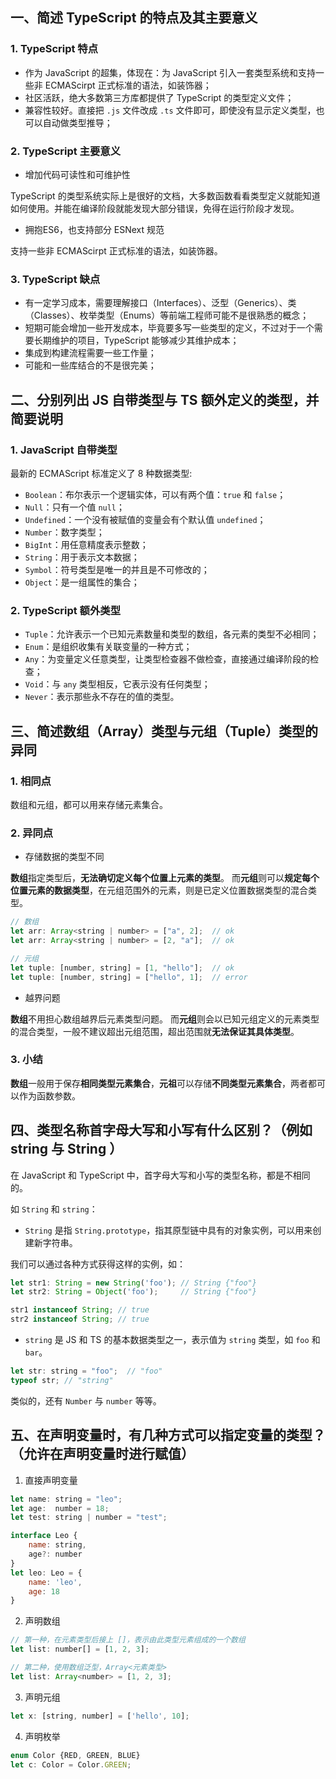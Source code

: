 ## 一、简述 TypeScript 的特点及其主要意义

### 1. TypeScript 特点
* 作为 JavaScript 的超集，体现在：为 JavaScript 引入一套类型系统和支持一些非 ECMAScirpt 正式标准的语法，如装饰器；
* 社区活跃，绝大多数第三方库都提供了 TypeScript 的类型定义文件；
* 兼容性较好。直接把 `.js` 文件改成 `.ts` 文件即可，即使没有显示定义类型，也可以自动做类型推导；

### 2. TypeScript 主要意义
* 增加代码可读性和可维护性

TypeScript 的类型系统实际上是很好的文档，大多数函数看看类型定义就能知道如何使用。并能在编译阶段就能发现大部分错误，免得在运行阶段才发现。

* 拥抱ES6，也支持部分 ESNext 规范

支持一些非 ECMAScirpt 正式标准的语法，如装饰器。

### 3. TypeScript 缺点

* 有一定学习成本，需要理解接口（Interfaces）、泛型（Generics）、类（Classes）、枚举类型（Enums）等前端工程师可能不是很熟悉的概念；
* 短期可能会增加一些开发成本，毕竟要多写一些类型的定义，不过对于一个需要长期维护的项目，TypeScript 能够减少其维护成本；
* 集成到构建流程需要一些工作量；
* 可能和一些库结合的不是很完美；

## 二、分别列出 JS 自带类型与 TS 额外定义的类型，并简要说明

### 1. JavaScript 自带类型
最新的 ECMAScript 标准定义了 8 种数据类型:
* `Boolean`：布尔表示一个逻辑实体，可以有两个值：`true` 和 `false`；
* `Null`：只有一个值 `null`；
* `Undefined`：一个没有被赋值的变量会有个默认值 `undefined`；
* `Number`：数字类型；
* `BigInt`：用任意精度表示整数；
* `String`：用于表示文本数据；
* `Symbol`：符号类型是唯一的并且是不可修改的；
* `Object`：是一组属性的集合；

### 2. TypeScript 额外类型

* `Tuple`：允许表示一个已知元素数量和类型的数组，各元素的类型不必相同；
* `Enum`：是组织收集有关联变量的一种方式；
* `Any`：为变量定义任意类型，让类型检查器不做检查，直接通过编译阶段的检查；
* `Void`：与 `any` 类型相反，它表示没有任何类型；
* `Never`：表示那些永不存在的值的类型。

## 三、简述数组（Array）类型与元组（Tuple）类型的异同

### 1. 相同点

数组和元组，都可以用来存储元素集合。

### 2. 异同点

* 存储数据的类型不同

**数组**指定类型后，**无法确切定义每个位置上元素的类型**。
而**元组**则可以**规定每个位置元素的数据类型**，在元组范围外的元素，则是已定义位置数据类型的混合类型。

```js
// 数组
let arr: Array<string | number> = ["a", 2];  // ok
let arr: Array<string | number> = [2, "a"];  // ok

// 元组
let tuple: [number, string] = [1, "hello"];  // ok
let tuple: [number, string] = ["hello", 1];  // error
```

* 越界问题

**数组**不用担心数组越界后元素类型问题。
而**元组**则会以已知元组定义的元素类型的混合类型，一般不建议超出元组范围，超出范围就**无法保证其具体类型**。

### 3. 小结

**数组**一般用于保存**相同类型元素集合**，**元祖**可以存储**不同类型元素集合**，两者都可以作为函数参数。


## 四、类型名称首字母大写和小写有什么区别？（例如 string 与 String ）

在 JavaScript 和 TypeScript 中，首字母大写和小写的类型名称，都是不相同的。

如 `String` 和 `string`：

* `String` 是指 `String.prototype`，指其原型链中具有的对象实例，可以用来创建新字符串。

我们可以通过各种方式获得这样的实例，如：

```js
let str1: String = new String('foo'); // String {"foo"}
let str2: String = Object('foo');     // String {"foo"}

str1 instanceof String; // true
str2 instanceof String; // true
```

* `string` 是 JS 和 TS 的基本数据类型之一，表示值为 `string` 类型，如 `foo` 和 `bar`。
```js
let str: string = "foo";  // "foo"
typeof str; // "string"
```

类似的，还有 `Number` 与 `number` 等等。

## 五、在声明变量时，有几种方式可以指定变量的类型？（允许在声明变量时进行赋值）

1. 直接声明变量

```js
let name: string = "leo";
let age:  number = 18;
let test: string | number = "test";

interface Leo {
    name: string,
    age?: number
}
let leo: Leo = {
    name: 'leo',
    age: 18
}
```

2. 声明数组

```js
// 第一种，在元素类型后接上 []，表示由此类型元素组成的一个数组
let list: number[] = [1, 2, 3];

// 第二种，使用数组泛型，Array<元素类型>
let list: Array<number> = [1, 2, 3];
```

3. 声明元组

```js
let x: [string, number] = ['hello', 10];
```

4. 声明枚举

```js
enum Color {RED, GREEN, BLUE}
let c: Color = Color.GREEN;
```
